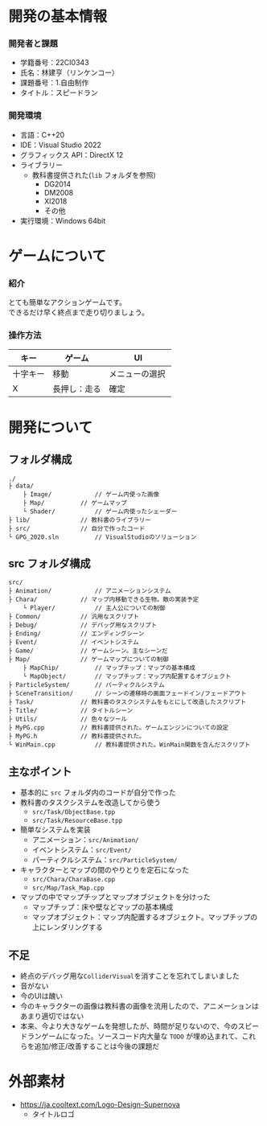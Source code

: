 # 開発の基本情報

### 開発者と課題

* 学籍番号：22CI0343
* 氏名：林建亨（リンケンコー）
* 課題番号：1.自由制作
* タイトル：スピードラン

### 開発環境

* 言語：C++20
* IDE：Visual Studio 2022
* グラフィックス API：DirectX 12
* ライブラリー
	* 教科書提供された(`lib` フォルダを参照)
		* DG2014
		* DM2008
		* XI2018
		* その他
* 実行環境：Windows 64bit

# ゲームについて

### 紹介

とても簡単なアクションゲームです。<br />
できるだけ早く終点まで走り切りましょう。

### 操作方法

| キー         | ゲーム       | UI          |
| ----------- | ----------- | ----------- |
| 十字キー     | 移動 　　     | メニューの選択 |
| X       　　| 長押し：走る   | 確定 　　　　　|

# 開発について

## フォルダ構成

```
./
├ data/
	├ Image/			// ゲーム内使った画像
	├ Map/			// ゲームマップ
	└ Shader/			// ゲーム内使ったシェーダー
├ lib/				// 教科書のライブラリー
├ src/				// 自分で作ったコード
└ GPG_2020.sln			// VisualStudioのソリューション
```

## src フォルダ構成

```
src/
├ Animation/			// アニメーションシステム
├ Chara/			// マップ内移動できる生物。敵の実装予定
	└ Player/			// 主人公についての制御
├ Common/			// 汎用なスクリプト
├ Debug/			// デバッグ用なスクリプト
├ Ending/			// エンディングシーン
├ Event/			// イベントシステム
├ Game/				// ゲームシーン。主なシーンだ
├ Map/				// ゲームマップについての制御
	├ MapChip/			// マップチップ：マップの基本構成
	└ MapObject/		// マップチップ：マップ内配置するオブジェクト
├ ParticleSystem/		// パーティクルシステム
├ SceneTransition/		// シーンの遷移時の画面フェードイン/フェードアウト
├ Task/				// 教科書のタスクシステムをもとにして改造したスクリプト
├ Title/			// タイトルシーン
├ Utils/			// 色々なツール
├ MyPG.cpp			// 教科書提供された。ゲームエンジンについての設定
├ MyPG.h			// 教科書提供された。
└ WinMain.cpp			// 教科書提供された。WinMain関数を含んだスクリプト
```

## 主なポイント

* 基本的に `src` フォルダ内のコードが自分で作った
* 教科書のタスクシステムを改造してから使う
	* `src/Task/ObjectBase.tpp`
	* `src/Task/ResourceBase.tpp`
* 簡単なシステムを実装
	* アニメーション：`src/Animation/`
	* イベントシステム：`src/Event/`
	* パーティクルシステム：`src/ParticleSystem/`
* キャラクターとマップの間のやりとりを定石になった
	* `src/Chara/CharaBase.cpp`
	* `src/Map/Task_Map.cpp`
* マップの中でマップチップとマップオブジェクトを分けった
	* マップチップ：床や壁などマップの基本構成
	* マップオブジェクト：マップ内配置するオブジェクト。マップチップの上にレンダリングする

## 不足

* 終点のデバッグ用な`ColliderVisual`を消すことを忘れてしまいました
* 音がない
* 今のUIは醜い
* 今のキャラクターの画像は教科書の画像を流用したので、アニメーションはあまり適切ではない
* 本来、今より大きなゲームを発想したが、時間が足りないので、今のスピードランゲームになった。ソースコード内大量な `TODO` が埋め込まれて、これらを追加/修正/改善することは今後の課題だ

# 外部素材

* https://ja.cooltext.com/Logo-Design-Supernova
	* タイトルロゴ
